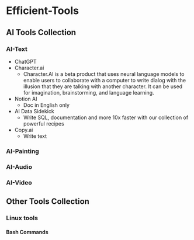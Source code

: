 # Efficient-Tools

## AI Tools Collection

### AI-Text

* ChatGPT
* Character.ai
  * Character.AI is a beta product that uses neural language models to enable users to collaborate with a computer to write dialog with the illusion that they are talking with another character. It can be used for imagination, brainstorming, and language learning.
* Notion AI
  * Doc in English only
* AI Data Sidekick
  * Write SQL, documentation and more 10x faster with our collection of powerful recipes
* Copy.ai
  * Write text

### AI-Painting

### AI-Audio

### AI-Video

## Other Tools Collection

### Linux tools

#### Bash Commands

